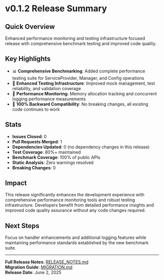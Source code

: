 # v0.1.2 Release Summary

## Quick Overview
Enhanced performance monitoring and testing infrastructure focused release with comprehensive benchmark testing and improved code quality.

## Key Highlights
- 📊 **Comprehensive Benchmarking**: Added complete performance testing suite for ServiceProvider, Manager, and Config operations
- 🔧 **Enhanced Testing Infrastructure**: Improved mock management, test reliability, and validation coverage
- 🚀 **Performance Monitoring**: Memory allocation tracking and concurrent logging performance measurements
- 🔄 **100% Backward Compatibility**: No breaking changes, all existing code continues to work

## Stats
- **Issues Closed**: 0
- **Pull Requests Merged**: 1
- **Dependencies Updated**: 0 (no dependency changes in this release)
- **Test Coverage**: 80%+ maintained
- **Benchmark Coverage**: 100% of public APIs
- **Static Analysis**: Zero warnings resolved
- **Breaking Changes**: 0

## Impact
This release significantly enhances the development experience with comprehensive performance monitoring tools and robust testing infrastructure. Developers benefit from detailed performance insights and improved code quality assurance without any code changes required.

## Next Steps
Focus on handler enhancements and additional logging features while maintaining performance standards established by the new benchmark suite.

---
**Full Release Notes**: [RELEASE_NOTES.md](./RELEASE_NOTES.md)  
**Migration Guide**: [MIGRATION.md](./MIGRATION.md)  
**Release Date**: June 2, 2025
